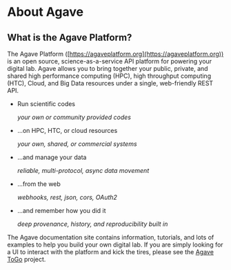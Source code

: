 # About Agave

## What is the Agave Platform?

The Agave Platform ([https://agaveplatform.org](https://agaveplatform.org)) is an open source, science-as-a-service API platform for
powering your digital lab. Agave allows you to bring together your public, private, and shared high performance
computing (HPC), high throughput computing (HTC), Cloud, and Big Data resources under a single, web-friendly REST API.

* Run scientific codes

	*your own or community provided codes*

* ...on HPC, HTC, or cloud resources

	*your own, shared, or commercial systems*

* ...and manage your data

	*reliable, multi-protocol, async data movement*

* ...from the web

	*webhooks, rest, json, cors, OAuth2*

* ...and remember how you did it

	*deep provenance, history, and reproducibility built in*

The Agave documentation site contains information, tutorials, and lots of examples to help you build your own digital lab.
If you are simply looking for a UI to interact with the platform and kick the tires, please see the
[Agave ToGo](https://togo.agaveplatform.org/auth) project.
